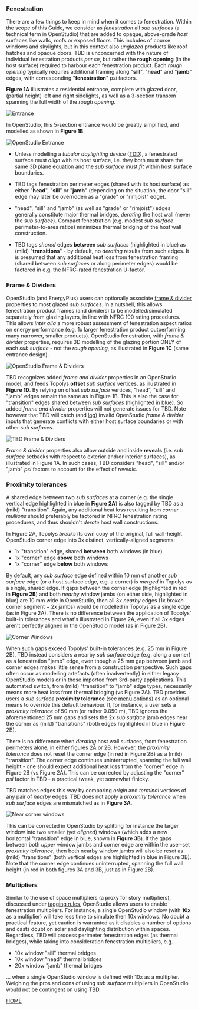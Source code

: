 ### Fenestration

There are a few things to keep in mind when it comes to fenestration. Within the scope of this Guide, we consider as _fenestration_ all _sub surfaces_ (a technical term in OpenStudio) that are added to opaque, above-grade _host_ surfaces like walls, roofs or exposed floors. This includes of course windows and skylights, but in this context also _unglazed_ products like roof hatches and opaque doors. TBD is unconcerned with the nature of individual fenestration products _per se_, but rather the __rough opening__ (in the host surface) required to harbour each fenestration product. Each _rough opening_ typically requires additional framing along "__sill__", "__head__" and "__jamb__" edges, with corresponding "__fenestration__" _psi_ factors.

__Figure 1A__ illustrates a residential entrance, complete with glazed door, (partial height) left and right sidelights, as well as a 3-section transom spanning the full width of the _rough opening_.

![Entrance](../assets/images/entrance.png "Entrance")  

In OpenStudio, this 5-section entrance would be greatly simplified, and modelled as shown in __Figure 1B__.

![OpenStudio Entrance](../assets/images/os_entrance.png "OpenStudio Entrance")  

- Unless modelling a _tubular daylighting device_ ([TDD](https://bigladdersoftware.com/epx/docs/22-2/input-output-reference/group-daylighting.html#daylightingdevicetubular "Tubular Daylighting Device")), a fenestrated surface must _align_ with its host surface, i.e. they both must share the same 3D plane equation and the _sub surface_ must _fit_ within host surface boundaries.

- TBD tags fenestration perimeter edges (shared with its host surface) as either "__head__", "__sill__" or "__jamb__" (depending on the situation, the door "sill" edge may later be overridden as a "grade" or "rimjoist" edge).

- "head", "sill" and "jamb" (as well as "grade" or "rimjoist") edges generally constitute major thermal bridges, _derating_ the host wall (never the _sub surface_). Compact fenestration (e.g. modest _sub surface_ perimeter-to-area ratios) minimizes thermal bridging of the host wall construction.

- TBD tags _shared_ edges __between__ _sub surfaces_ (highlighted in blue) as (mild) "__transitions__" - by default, no _derating_ results from such edges. It is presumed that any additional heat loss from fenestration framing (shared between _sub surfaces_ or along perimeter edges) would be factored in e.g. the NFRC-rated fenestration U-factor.

### Frame & Dividers

OpenStudio (and EnergyPlus) users can optionally associate [frame & divider](https://bigladdersoftware.com/epx/docs/22-2/input-output-reference/group-thermal-zone-description-geometry.html#windowpropertyframeanddivider "OpenStudio Frame and Dividers") properties to most glazed _sub surfaces_. In a nutshell, this allows fenestration product frames (and dividers) to be modelled/simulated separately from glazing layers, in line with NFRC 100 rating procedures. This allows _inter alia_ a more robust assessment of fenestration aspect ratios on energy performance (e.g. 1x larger fenestration product outperforming many narrower, smaller products). OpenStudio fenestration, with _frame & divider_ properties, requires 3D modelling of the glazing portion ONLY of each _sub surface_ - not the _rough opening_, as illustrated in __Figure 1C__ (same entrance design).

![OpenStudio Frame & Dividers](../assets/images/FD.png "OpenStudio Frame & Dividers")

TBD recognizes added _frame and divider_ properties in an OpenStudio model, and feeds Topolys __offset__ _sub surface_ vertices, as illustrated in __Figure 1D__. By relying on offset _sub surface_ vertices, "head", "sill" and "jamb" edges remain the same as in Figure 1B. This is also the case for "transition" edges shared between _sub surfaces_ (highlighted in blue). So added _frame and divider_ properties will not generate issues for TBD. Note however that TBD will catch (and [log](./reports.html "What TBD reports back")) invalid OpenStudio _frame & divider_ inputs that generate conflicts with either host surface boundaries or with other _sub surfaces_.

![TBD Frame & Dividers](../assets/images/FD2.png "TBD Frame & Dividers")

_Frame & divider_ properties also allow outside and inside __reveals__ (i.e. _sub surface_ setbacks with respect to exterior and/or interior surfaces), as illustrated in Figure 1A. In such cases, TBD considers "head", "sill" and/or "jamb" _psi_ factors to account for the effect of _reveals_.

### Proximity tolerances

A shared edge between two _sub surfaces_ at a corner (e.g. the single vertical edge highlighted in blue in __Figure 2A__) is also tagged by TBD as a (mild) "transition". Again, any additional heat loss resulting from _corner mullions_ should preferably be factored in NFRC fenestration rating procedures, and thus shouldn't _derate_ host wall constructions.  

In Figure 2A, Topolys _breaks_ its own copy of the original, full wall-height OpenStudio corner edge into 3x distinct, vertically-aligned segments:  

- 1x "transition" edge, shared __between__ both windows (in blue)
- 1x "corner" edge __above__ both windows
- 1x "corner" edge __below__ both windows  

By default, any _sub surface_ edge defined within 10 mm of another _sub surface_ edge (or a host surface edge, e.g. a corner) is _merged_ in Topolys as a single, shared edge. If gaps between the corner edge (highlighted in red in __Figure 2B__) and both _nearby_ window jambs (on either side, highlighted in blue) are 10 mm wide in OpenStudio, then all 3x _nearby_ edges (1x _broken_ corner segment + 2x jambs) would be modelled in Topolys as a single edge (as in Figure 2A). There is no difference between the application of Topolys' built-in tolerances and what's illustrated in Figure 2A, even if all 3x edges aren't perfectly aligned in the OpenStudio model (as in Figure 2B).

![Corner Windows](../assets/images/corner1.png "Corner Windows")

When such gaps exceed Topolys' built-in tolerances (e.g. 25 mm in Figure 2B), TBD instead considers a nearby _sub surface_ edge (e.g. along a corner) as a fenestration "jamb" edge, even though a 25 mm gap between jamb and corner edges makes little sense from a construction perspective. Such gaps often occur as modelling artefacts (often inadvertently) in either legacy OpenStudio models or in those imported from 3rd-party applications. This automated switch, from (mild) "transition" to "jamb" edge types, necessarily means more heat loss from thermal bridging (vs Figure 2A). TBD provides users a _sub surface_ __proximity tolerance__ (see [menu options](./settings.html "TBD settings")) as an optional means to override this default behaviour. If, for instance, a user sets a _proximity tolerance_ of 50 mm (or rather 0.050 m), TBD ignores the aforementioned 25 mm gaps and sets the 2x _sub surface_ jamb edges near the corner as (mild) "transitions" (both edges highlighted in blue in Figure 2B).

There is no difference when _derating_ host wall surfaces, from fenestration perimeters alone, in either figures 2A or 2B. However, the _proximity tolerance_ does not reset the corner edge (in red in Figure 2B) as a (mild) "transition". The corner edge continues uninterrupted, spanning the full wall height - one should expect additional heat loss from the "corner" edge in Figure 2B (vs Figure 2A). This can be corrected by adjusting the "corner" _psi_ factor in TBD - a practical tweak, yet somewhat finicky.

TBD matches edges this way by comparing _origin_ and _terminal_ vertices of any pair of _nearby_ edges. TBD does not apply a _proximity tolerance_ when _sub surface_ edges are mismatched as in __Figure 3A__.  

![Near corner windows](../assets/images/corner2.png "Near corner windows")  

This can be corrected in OpenStudio by splitting for instance the larger window into two smaller (yet _aligned_) windows (which adds a new horizontal "transition" edge in blue, shown in __Figure 3B__). If the gaps between both _upper_ window jambs and corner edge are within the user-set _proximity tolerance_, then both nearby window jambs will also be reset as (mild) "transitions" (both vertical edges are highlighted in blue in Figure 3B). Note that the corner edge continues uninterrupted, spanning the full wall height (in red in both figures 3A and 3B, just as in Figure 2B).

### Multipliers

Similar to the use of space multipliers (a proxy for story multipliers), discussed under [tagging rules](./settings.html "TBD settings"), OpenStudio allows users to enable fenestration multipliers. For instance, a single OpenStudio window (with __10x__ as a multiplier) will take less time to simulate then 10x windows. No doubt a practical feature, yet caution is warranted as it disables a number of options and casts doubt on solar and daylighting distribution within spaces. Regardless, TBD will process perimeter fenestration edges (as thermal bridges), while taking into consideration fenestration multipliers, e.g.  

- 10x window "sill" thermal bridges
- 10x window "head" thermal bridges
- 20x window "jamb" thermal bridges  

... when a single OpenStudio window is defined with 10x as a multiplier. Weighing the pros and cons of using _sub surface_ multipliers in OpenStudio would not be contingent on using TBD.

[HOME](../index.html "Thermal Bridging & Derating")  
